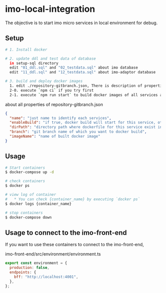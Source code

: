 # imo-local-integration

The objective is to start imo micro services in local environment for debug.

## Setup

```sh
# 1. Install docker

# 2. update ddl and test data of database
  in setup-sql directory
  edit "01_ddl.sql" and "02_testdata.sql" about imo database
  edit "11_ddl.sql" and "12_testdata.sql" about imo-adaptor database

# 3. build and deploy docker images
  1. edit ./repository-gitbranch.json, There is description of properties below.
  2-0. execute `npm ci` if you try first
  2-1. execute `npm run start` to build docker images of all services and start docker compose

```

about all properties of repository-gitbranch.json

```json
{
  "name": "just name to identify each services",
  "enableBuild": "if true, docker build will start for this service, otherwise docker build will skip",
  "dirPath": "directory path where dockerfile for this service exist in your local machine",
  "branch": "git branch name of which you want to docker build",
  "imageName": "name of built docker image"
}
```

## Usage

```sh
# Start containers
$ docker-compose up -d

# check containers
$ docker ps

# view log of container
#   * You can check {container_name} by executing `docker ps`
$ docker logs {container_name}

# stop containers
$ docker-compose down
```

## Usage to connect to the imo-front-end

If you want to use these containers to connect to the imo-front-end,

imo-front-end/src/environment/environment.ts

```js
export const environment = {
  production: false,
  endpoints: {
    bff: "http://localhost:4001",
  },
};
```
